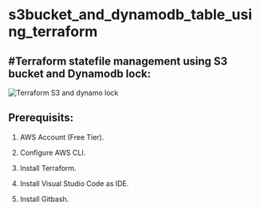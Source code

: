 # s3bucket_and_dynamodb_table_using_terraform

#Terraform statefile management using S3 bucket and Dynamodb lock:
------------------------------------------------------------------


![Terraform S3 and dynamo lock](https://user-images.githubusercontent.com/50776786/207542468-08ebfdb0-3591-4a63-ae87-ad684f696156.PNG)


Prerequisits:
-------------
1. AWS Account (Free Tier).

2. Configure AWS CLI.

3. Install Terraform.

4. Install Visual Studio Code as IDE.

5. Install Gitbash.
